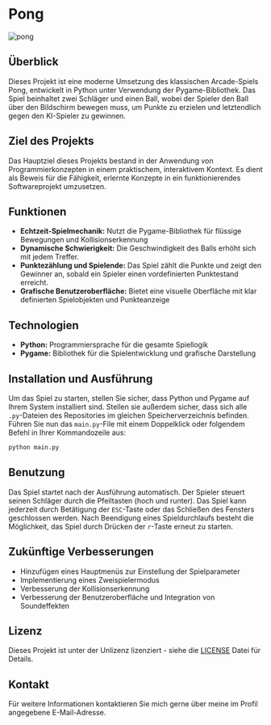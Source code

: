 # Pong

![pong](https://github.com/markuslangus/Pong/assets/160343238/4ed3d882-152f-4b12-af20-eeda7392d64a)

## Überblick

Dieses Projekt ist eine moderne Umsetzung des klassischen Arcade-Spiels Pong, entwickelt in Python unter Verwendung der Pygame-Bibliothek. Das Spiel beinhaltet zwei Schläger und einen Ball, wobei der Spieler den Ball über den Bildschirm bewegen muss, um Punkte zu erzielen und letztendlich gegen den KI-Spieler zu gewinnen. 

## Ziel des Projekts

Das Hauptziel dieses Projekts bestand in der Anwendung von Programmierkonzepten in einem praktischem, interaktivem Kontext. Es dient als Beweis für die Fähigkeit, erlernte Konzepte in ein funktionierendes Softwareprojekt umzusetzen.

## Funktionen

* **Echtzeit-Spielmechanik:** Nutzt die Pygame-Bibliothek für flüssige Bewegungen und Kollisionserkennung
* **Dynamische Schwierigkeit:** Die Geschwindigkeit des Balls erhöht sich mit jedem Treffer.
* **Punktezählung und Spielende:** Das Spiel zählt die Punkte und zeigt den Gewinner an, sobald ein Spieler einen vordefinierten Punktestand erreicht.
* **Grafische Benutzeroberfläche:** Bietet eine visuelle Oberfläche mit klar definierten Spielobjekten und Punkteanzeige

## Technologien

* **Python:** Programmiersprache für die gesamte Spiellogik
* **Pygame:** Bibliothek für die Spielentwicklung und grafische Darstellung

## Installation und Ausführung

Um das Spiel zu starten, stellen Sie sicher, dass Python und Pygame auf Ihrem System installiert sind. Stellen sie außerdem sicher, dass sich alle ```.py```-Dateien des Repositories im gleichen Speicherverzeichnis befinden. Führen Sie nun das ```main.py```-File mit einem Doppelklick oder folgendem Befehl in Ihrer Kommandozeile aus:

```bash
python main.py
```

## Benutzung

Das Spiel startet nach der Ausführung automatisch. Der Spieler steuert seinen Schläger durch die Pfeiltasten (hoch und runter). Das Spiel kann jederzeit durch Betätigung der ```ESC```-Taste oder das Schließen des Fensters geschlossen werden. Nach Beendigung eines Spieldurchlaufs besteht die Möglichkeit, das Spiel durch Drücken der ```r```-Taste erneut zu starten.

## Zukünftige Verbesserungen

* Hinzufügen eines Hauptmenüs zur Einstellung der Spielparameter
* Implementierung eines Zweispielermodus
* Verbesserung der Kollisionserkennung
* Verbesserung der Benutzeroberfläche und Integration von Soundeffekten

## Lizenz

Dieses Projekt ist unter der Unlizenz lizenziert - siehe die [LICENSE](LICENSE) Datei für Details.

## Kontakt

Für weitere Informationen kontaktieren Sie mich gerne über meine im Profil angegebene E-Mail-Adresse.
